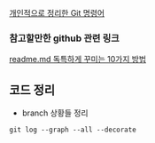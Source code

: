 [개인적으로 정리한 Git 명령어](https://www.notion.so/Git-577eee091a5c4617aa9a9a1b5fd7e11a)


### 참고할만한 github 관련 링크 
[readme.md 독특하게 꾸미는 10가지 방법](https://dev.to/github/10-standout-github-profile-readmes-h2o)



## 코드 정리


- branch 상황들 정리
```
git log --graph --all --decorate
```





















